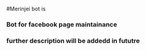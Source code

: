 #Merinjei bot is 
### Bot for facebook page maintainance
### further description will be addedd in fututre